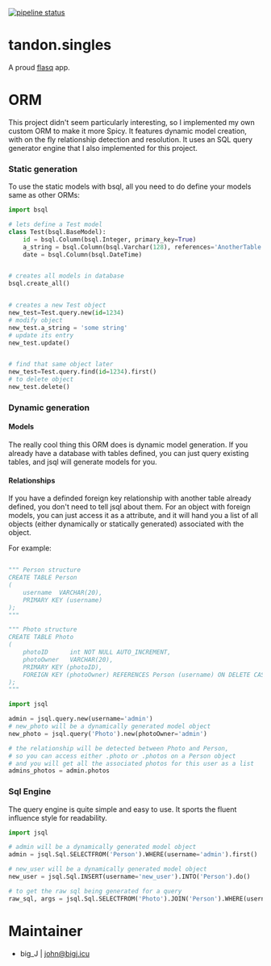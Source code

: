 [![pipeline status](https://gitlab.com/b1g_J/tandon.singles/badges/master/pipeline.svg)](https://gitlab.com/b1g_J/tandon.singles/commits/master)

# tandon.singles

A proud [flasq](https://gitlab.com/b1g_J/flasq) app.

# ORM

This project didn't seem particularly interesting, so I implemented my own custom ORM to make it more Spicy. 
It features dynamic model creation, with on the fly relationship detection and resolution. 
It uses an SQL query generator engine that I also implemented for this project.

### Static generation
To use the static models with bsql, all you need to do define your models same as other ORMs:
```python
import bsql

# lets define a Test model
class Test(bsql.BaseModel):
    id = bsql.Column(bsql.Integer, primary_key=True)
    a_string = bsql.Column(bsql.Varchar(128), references='AnotherTable.column_name')
    date = bsql.Column(bsql.DateTime)


# creates all models in database
bsql.create_all()


# creates a new Test object
new_test=Test.query.new(id=1234)
# modify object 
new_test.a_string = 'some string'
# update its entry
new_test.update()


# find that same object later 
new_test=Test.query.find(id=1234).first()
# to delete object 
new_test.delete()
```


### Dynamic generation

#### Models
The really cool thing this ORM does is dynamic model generation. 
If you already have a database with tables defined, you can 
just query existing tables, and jsql will generate models for you.

#### Relationships
If you have a definded foreign key relationship with another table 
already defined, you don't need to tell jsql about them. For an object 
with foreign models, you can just access it as a attribute, and it will 
hand you a list of all objects (either dynamically or statically generated)
associated with the object. 

For example:

```python

""" Person structure
CREATE TABLE Person
(
    username  VARCHAR(20),
    PRIMARY KEY (username)
);
"""

""" Photo structure
CREATE TABLE Photo
(
    photoID      int NOT NULL AUTO_INCREMENT,
    photoOwner   VARCHAR(20),
    PRIMARY KEY (photoID),
    FOREIGN KEY (photoOwner) REFERENCES Person (username) ON DELETE CASCADE
);
"""

import jsql

admin = jsql.query.new(username='admin')
# new_photo will be a dynamically generated model object
new_photo = jsql.query('Photo').new(photoOwner='admin')

# the relationship will be detected between Photo and Person, 
# so you can access either .photo or .photos on a Person object
# and you will get all the associated photos for this user as a list
admins_photos = admin.photos
```

### Sql Engine

The query engine is quite simple and easy to use. It sports the fluent influence style for readability. 

```python
import jsql

# admin will be a dynamically generated model object
admin = jsql.Sql.SELECTFROM('Person').WHERE(username='admin').first()

# new_user will be a dynamically generated model object
new_user = jsql.Sql.INSERT(username='new_user').INTO('Person').do()

# to get the raw sql being generated for a query
raw_sql, args = jsql.Sql.SELECTFROM('Photo').JOIN('Person').WHERE(username='admin').gen()

```

# Maintainer
- big_J | john@bigj.icu
